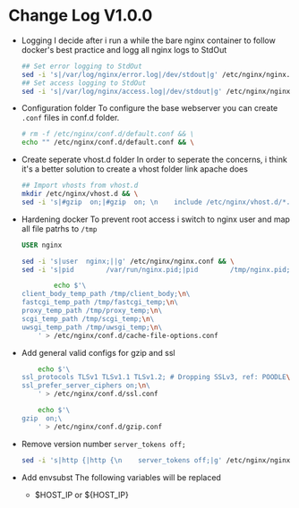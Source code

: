 # Change Log V1.0.0

- Logging
    I decide after i run a while the bare nginx container to follow docker's best practice and logg all nginx logs to StdOut
    ```bash    
    ## Set error logging to StdOut
    sed -i 's|/var/log/nginx/error.log|/dev/stdout|g' /etc/nginx/nginx.conf && \
    ## Set access logging to StdOut
    sed -i 's|/var/log/nginx/access.log|/dev/stdout|g' /etc/nginx/nginx.conf && \
    ```

- Configuration folder
    To configure the base webserver you can create `.conf` files in conf.d folder.
    ```bash
    # rm -f /etc/nginx/conf.d/default.conf && \
    echo "" /etc/nginx/conf.d/default.conf && \
    ```

- Create seperate vhost.d folder
    In order to seperate the concerns, i think it's a better solution to create a vhost folder link apache does
    ```bash
    ## Import vhosts from vhost.d
    mkdir /etc/nginx/vhost.d && \
    sed -i 's|#gzip  on;|#gzip  on; \n    include /etc/nginx/vhost.d/*.conf;|g' /etc/nginx/nginx.conf
    ```

- Hardening docker
    To prevent root access i switch to nginx user and map all file patrhs to `/tmp`
    ```dockerfile
    USER nginx
    ```

    ```bash
    sed -i 's|user  nginx;||g' /etc/nginx/nginx.conf && \
    sed -i 's|pid        /var/run/nginx.pid;|pid        /tmp/nginx.pid;|g' /etc/nginx/nginx.conf && \
    ```

    ```bash
            echo $'\
    client_body_temp_path /tmp/client_body;\n\
    fastcgi_temp_path /tmp/fastcgi_temp;\n\
    proxy_temp_path /tmp/proxy_temp;\n\
    scgi_temp_path /tmp/scgi_temp;\n\
    uwsgi_temp_path /tmp/uwsgi_temp;\n\
        ' > /etc/nginx/conf.d/cache-file-options.conf
    ```

- Add general valid configs for gzip and ssl
    ```bash
        echo $'\
    ssl_protocols TLSv1 TLSv1.1 TLSv1.2; # Dropping SSLv3, ref: POODLE\n\
    ssl_prefer_server_ciphers on;\n\
        ' > /etc/nginx/conf.d/ssl.conf
    ```
    ```bash
        echo $'\
    gzip  on;\
        ' > /etc/nginx/conf.d/gzip.conf
    ```

- Remove version number `server_tokens off;`

    ```bash
    sed -i 's|http {|http {\n    server_tokens off;|g' /etc/nginx/nginx.conf
    ```

- Add envsubst
    The following variables will be replaced

    * $HOST_IP or ${HOST_IP}